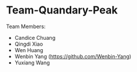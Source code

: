 # Team-Quandary-Peak

Team Members:
- Candice Chuang
- Qingdi Xiao
- Wen Huang
- Wenbin Yang (https://github.com/Wenbin-Yang)
- Yuxiang Wang

